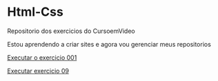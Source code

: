 # Html-Css
 Repositorio dos exercicios do CursoemVideo

 Estou aprendendo a criar sites e agora vou gerenciar meus repositorios

<a href="hhtps://ArthurHermes.github.io/Html-Css/Exercicios/Ex001/index.html"> Executar o exercicio 001 </a>

<a href="https://ArthurHermes.github.io/Html-Css/Exercicios/Ex009" target="_blank" rel="external" >Executar exercicio 09</a>
